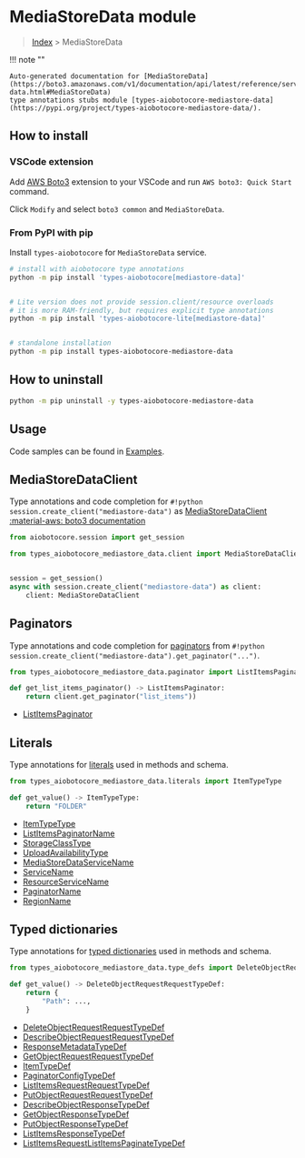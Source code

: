# MediaStoreData module

> [Index](../README.md) > MediaStoreData


!!! note ""

    Auto-generated documentation for [MediaStoreData](https://boto3.amazonaws.com/v1/documentation/api/latest/reference/services/mediastore-data.html#MediaStoreData)
    type annotations stubs module [types-aiobotocore-mediastore-data](https://pypi.org/project/types-aiobotocore-mediastore-data/).

## How to install

### VSCode extension

Add [AWS Boto3](https://marketplace.visualstudio.com/items?itemName=Boto3typed.boto3-ide)
extension to your VSCode and run `AWS boto3: Quick Start` command.

Click `Modify` and select `boto3 common` and `MediaStoreData`.

### From PyPI with pip

Install `types-aiobotocore` for `MediaStoreData` service.

```bash
# install with aiobotocore type annotations
python -m pip install 'types-aiobotocore[mediastore-data]'


# Lite version does not provide session.client/resource overloads
# it is more RAM-friendly, but requires explicit type annotations
python -m pip install 'types-aiobotocore-lite[mediastore-data]'


# standalone installation
python -m pip install types-aiobotocore-mediastore-data
```



## How to uninstall

```bash
python -m pip uninstall -y types-aiobotocore-mediastore-data
```

## Usage

Code samples can be found in [Examples](./usage.md).

## MediaStoreDataClient

Type annotations and code completion for  `#!python session.create_client("mediastore-data")` as [MediaStoreDataClient](./client.md)
[:material-aws: boto3 documentation](https://boto3.amazonaws.com/v1/documentation/api/latest/reference/services/mediastore-data.html#MediaStoreData.Client)

```python title="Usage example"
from aiobotocore.session import get_session

from types_aiobotocore_mediastore_data.client import MediaStoreDataClient


session = get_session()
async with session.create_client("mediastore-data") as client:
    client: MediaStoreDataClient
```


## Paginators

Type annotations and code completion for
[paginators](./paginators.md)
from `#!python session.create_client("mediastore-data").get_paginator("...")`.

```python title="Usage example"
from types_aiobotocore_mediastore_data.paginator import ListItemsPaginator

def get_list_items_paginator() -> ListItemsPaginator:
    return client.get_paginator("list_items"))
```

- [ListItemsPaginator](./paginators.md#listitemspaginator)








## Literals

Type annotations for [literals](./literals.md) used in methods and schema.

```python title="Usage example"
from types_aiobotocore_mediastore_data.literals import ItemTypeType

def get_value() -> ItemTypeType:
    return "FOLDER"
```

- [ItemTypeType](./literals.md#itemtypetype)
- [ListItemsPaginatorName](./literals.md#listitemspaginatorname)
- [StorageClassType](./literals.md#storageclasstype)
- [UploadAvailabilityType](./literals.md#uploadavailabilitytype)
- [MediaStoreDataServiceName](./literals.md#mediastoredataservicename)
- [ServiceName](./literals.md#servicename)
- [ResourceServiceName](./literals.md#resourceservicename)
- [PaginatorName](./literals.md#paginatorname)
- [RegionName](./literals.md#regionname)




## Typed dictionaries

Type annotations for [typed dictionaries](./type_defs.md) used in methods and schema.

```python title="Usage example"
from types_aiobotocore_mediastore_data.type_defs import DeleteObjectRequestRequestTypeDef

def get_value() -> DeleteObjectRequestRequestTypeDef:
    return {
        "Path": ...,
    }
```

- [DeleteObjectRequestRequestTypeDef](./type_defs.md#deleteobjectrequestrequesttypedef)
- [DescribeObjectRequestRequestTypeDef](./type_defs.md#describeobjectrequestrequesttypedef)
- [ResponseMetadataTypeDef](./type_defs.md#responsemetadatatypedef)
- [GetObjectRequestRequestTypeDef](./type_defs.md#getobjectrequestrequesttypedef)
- [ItemTypeDef](./type_defs.md#itemtypedef)
- [PaginatorConfigTypeDef](./type_defs.md#paginatorconfigtypedef)
- [ListItemsRequestRequestTypeDef](./type_defs.md#listitemsrequestrequesttypedef)
- [PutObjectRequestRequestTypeDef](./type_defs.md#putobjectrequestrequesttypedef)
- [DescribeObjectResponseTypeDef](./type_defs.md#describeobjectresponsetypedef)
- [GetObjectResponseTypeDef](./type_defs.md#getobjectresponsetypedef)
- [PutObjectResponseTypeDef](./type_defs.md#putobjectresponsetypedef)
- [ListItemsResponseTypeDef](./type_defs.md#listitemsresponsetypedef)
- [ListItemsRequestListItemsPaginateTypeDef](./type_defs.md#listitemsrequestlistitemspaginatetypedef)

